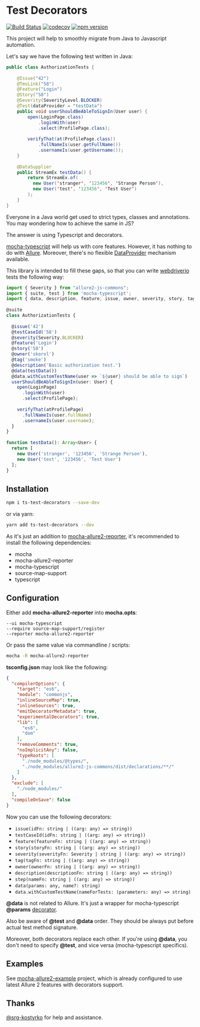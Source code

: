 # Test Decorators

[![Build Status](https://travis-ci.com/sskorol/ts-test-decorators.svg?branch=master)](https://travis-ci.com/sskorol/ts-test-decorators)
[![codecov](https://codecov.io/gh/sskorol/ts-test-decorators/branch/master/graph/badge.svg)](https://codecov.io/gh/sskorol/ts-test-decorators)
[![npm version](https://badge.fury.io/js/ts-test-decorators.svg)](https://badge.fury.io/js/ts-test-decorators)

This project will help to smoothly migrate from Java to Javascript automation.

Let's say we have the following test written in Java:

```java
public class AuthorizationTests {
    
    @Issue("42")
    @TmsLink("58")
    @Feature("Login")
    @Story("58")
    @Severity(SeverityLevel.BLOCKER)
    @Test(dataProvider = "testData")
    public void userShouldBeAbleToSignIn(User user) {
        open(LoginPage.class)
            .loginWith(user)
            .select(ProfilePage.class);
    
        verifyThat(at(ProfilePage.class))
            .fullNameIs(user.getFullName())
            .usernameIs(user.getUsername());
    }
    
    @DataSupplier
    public StreamEx testData() {
        return StreamEx.of(
          new User('stranger', '123456', 'Strange Person'),
          new User('test', '123456', 'Test User')
        );
    }    
}
```

Everyone in a Java world get used to strict types, classes and annotations.
You may wondering how to achieve the same in JS?

The answer is using Typescript and decorators.

[mocha-typescript](https://github.com/pana-cc/mocha-typescript) will help us with core features.
However, it has nothing to do with [Allure](https://github.com/webdriverio-boneyard/wdio-allure-reporter).
Moreover, there's no flexible [DataProvider](https://github.com/sskorol/test-data-supplier) mechanism available. 

This library is intended to fill these gaps, so that you can write [webdriverio](https://github.com/webdriverio/webdriverio) tests the following way:

```typescript
import { Severity } from "allure2-js-commons";
import { suite, test } from 'mocha-typescript';
import { data, description, feature, issue, owner, severity, story, tag, testCaseId } from 'ts-test-decorators';
      
@suite
class AuthorizationTests {
      
  @issue('42')
  @testCaseId('58')
  @severity(Severity.BLOCKER)
  @feature('Login')
  @story('58')
  @owner('skorol')
  @tag('smoke')
  @description('Basic authorization test.')
  @data(testData())
  @data.withCustomTestName(user => `${user} should be able to sign`)
  userShouldBeAbleToSignIn(user: User) {
    open(LoginPage)
      .loginWith(user)
      .select(ProfilePage);
    
    verifyThat(atProfilePage)
      .fullNameIs(user.fullName)
      .usernameIs(user.username);
  }
}
    
function testData(): Array<User> {
  return [
    new User('stranger', '123456', 'Strange Person'),
    new User('test', '123456', 'Test User')
  ];
}
``` 
## Installation

```bash
npm i ts-test-decorators --save-dev
```
or via yarn:
```bash
yarn add ts-test-decorators --dev
```

As it's just an addition to [mocha-allure2-reporter](https://github.com/sskorol/mocha-allure2-reporter), it's recommended to install the following dependencies:

 - mocha
 - mocha-allure2-reporter
 - mocha-typescript
 - source-map-support
 - typescript

## Configuration

Either add **mocha-allure2-reporter** into **mocha.opts**:

```text
--ui mocha-typescript
--require source-map-support/register
--reporter mocha-allure2-reporter
```

Or pass the same value via commandline / scripts:

```bash
mocha -R mocha-allure2-reporter
```

**tsconfig.json** may look like the following:
```json
{
  "compilerOptions": {
    "target": "es6",
    "module": "commonjs",
    "inlineSourceMap": true,
    "inlineSources": true,
    "emitDecoratorMetadata": true,
    "experimentalDecorators": true,
    "lib": [
      "es6",
      "dom"
    ],
    "removeComments": true,
    "noImplicitAny": false,
    "typeRoots": [
      "./node_modules/@types/",
      "./node_modules/allure2-js-commons/dist/declarations/**/"
    ]
  },
  "exclude": [
    "./node_modules/"
  ],
  "compileOnSave": false
}
```

Now you can use the following decorators:

 - `issue(idFn: string | ((arg: any) => string))`
 - `testCaseId(idFn: string | ((arg: any) => string))`
 - `feature(featureFn: string | ((arg: any) => string))`
 - `story(storyFn: string | ((arg: any) => string))`
 - `severity(severityFn: Severity | string | ((arg: any) => string))`
 - `tag(tagFn: string | ((arg: any) => string))`
 - `owner(ownerFn: string | ((arg: any) => string))`
 - `description(descriptionFn: string | ((arg: any) => string))`
 - `step(nameFn: string | ((arg: any) => string))`
 - `data(params: any, name?: string)`
 - `data.withCustomTestName(nameForTests: (parameters: any) => string)`

**@data** is not related to Allure. It's just a wrapper for mocha-typescript **@params** [decorator](https://github.com/pana-cc/mocha-typescript/blob/master/test/it/fixtures/params.naming.suite.ts).

Also be aware of **@test** and **@data** order. They should be always put before actual test method signature.

Moreover, both decorators replace each other. If you're using **@data**, you don't need to specify **@test**, and vice versa (mocha-typescript specifics).

## Examples

See [mocha-allure2-example](https://github.com/sskorol/mocha-allure2-example) project, which is already configured to use latest Allure 2 features with decorators support.

## Thanks

[@srg-kostyrko](https://github.com/srg-kostyrko) for help and assistance.
